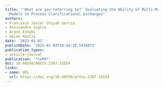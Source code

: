 ```yaml
---
title: "'What are you referring to?' Evaluating the Ability of Multi-Modal Dialogue
  Models to Process Clarificational Exchanges"
authors:
- Francisco Javier Chiyah Garcia
- Alessandro Suglia
- Arash Eshghi
- Helen Hastie
date: '2023-01-01'
publishDate: '2025-01-03T10:44:19.543687Z'
publication_types:
- article-journal
publication: '*CoRR*'
doi: 10.48550/ARXIV.2307.15554
links:
- name: URL
  url: https://doi.org/10.48550/arXiv.2307.15554
---
```

